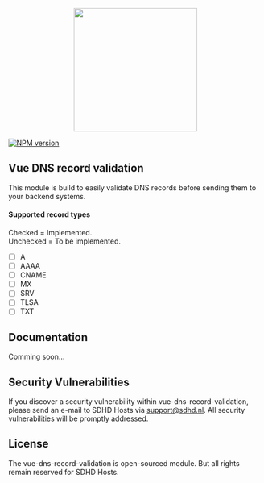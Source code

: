 <p align="center"><a href="https://www.sdhd.nl/link.php?id=29" alt="Secure & Reliable Hosting"><img src="https://www.sdhd.nl/assets/img/logo.png" width="245px;"></a></p>

[![NPM version][npm-image]][npm-url]

## Vue DNS record validation
This module is build to easily validate DNS records before sending them to your backend systems.

#### Supported record types
Checked = Implemented.<br>
Unchecked = To be implemented.

- [ ] A
- [ ] AAAA
- [ ] CNAME
- [ ] MX
- [ ] SRV
- [ ] TLSA
- [ ] TXT

## Documentation
Comming soon...

## Security Vulnerabilities
If you discover a security vulnerability within vue-dns-record-validation, please send an e-mail to SDHD Hosts via [support@sdhd.nl](mailto:support@sdhd.nl). All security vulnerabilities will be promptly addressed.

## License
The vue-dns-record-validation is open-sourced module. But all rights remain reserved for SDHD Hosts.

[npm-image]: https://img.shields.io/npm/v/vue-dns-record-validation.svg?style=flat-square
[npm-url]: https://www.npmjs.com/package/vue-dns-record-validation
